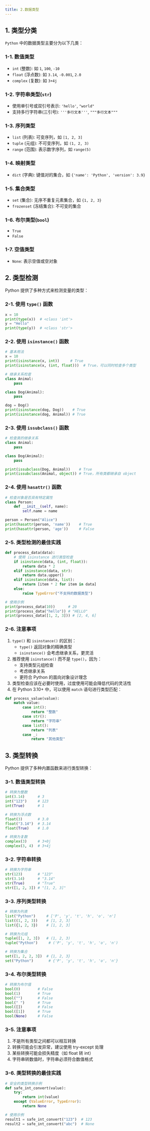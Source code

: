 ```yaml
---
title: 2.数据类型
---
```


## 1. 类型分类

`Python` 中的数据类型主要分为以下几类：

### 1-1. 数值类型
- `int` (整数): 如 `1`, `100`, `-10`
- `float` (浮点数): 如 `3.14`, `-0.001`, `2.0`
- `complex` (复数): 如 `3+4j`

### 1-2. 字符串类型(`str`)
- 使用单引号或双引号表示: `'hello'`, `"world"`
- 支持多行字符串(三引号): `'''多行文本'''`, `"""多行文本"""`

### 1-3. 序列类型
- `list` (列表): 可变序列，如 `[1, 2, 3]`
- `tuple` (元组): 不可变序列，如 `(1, 2, 3)`
- `range` (范围): 表示数字序列，如 `range(5)`

### 1-4. 映射类型
- `dict` (字典): 键值对的集合，如 `{'name': 'Python', 'version': 3.9}`

### 1-5. 集合类型
- `set` (集合): 无序不重复元素集合，如 `{1, 2, 3}`
- `frozenset` (冻结集合): 不可变的集合

### 1-6. 布尔类型(`bool`)
- `True`
- `False`

### 1-7. 空值类型
- `None`: 表示空值或空对象

## 2. 类型检测

Python 提供了多种方式来检测变量的类型：

### 2-1. 使用 `type()` 函数

```python
x = 10
print(type(x))  # <class 'int'>
y = "Hello"
print(type(y))  # <class 'str'>
```

### 2-2. 使用 `isinstance()` 函数

```python
# 基本用法
x = 10
print(isinstance(x, int))     # True
print(isinstance(x, (int, float)))  # True，可以同时检查多个类型

# 继承关系检查
class Animal:
    pass

class Dog(Animal):
    pass

dog = Dog()
print(isinstance(dog, Dog))    # True
print(isinstance(dog, Animal)) # True
```

### 2-3. 使用 `issubclass()` 函数

```python
# 检查类的继承关系
class Animal:
    pass

class Dog(Animal):
    pass

print(issubclass(Dog, Animal))    # True
print(issubclass(Animal, object)) # True，所有类都继承自 object
```

### 2-4. 使用 `hasattr()` 函数

```python
# 检查对象是否具有特定属性
class Person:
    def __init__(self, name):
        self.name = name

person = Person("Alice")
print(hasattr(person, 'name'))    # True
print(hasattr(person, 'age'))     # False
```

### 2-5. 类型检测的最佳实践

```python
def process_data(data):
    # 使用 isinstance 进行类型检查
    if isinstance(data, (int, float)):
        return data * 2
    elif isinstance(data, str):
        return data.upper()
    elif isinstance(data, list):
        return [item * 2 for item in data]
    else:
        raise TypeError("不支持的数据类型")

# 使用示例
print(process_data(10))      # 20
print(process_data("hello")) # "HELLO"
print(process_data([1, 2, 3])) # [2, 4, 6]
```

### 2-6. 注意事项

1. `type()` 和 `isinstance()` 的区别：
   - `type()` 返回对象的精确类型
   - `isinstance()` 会考虑继承关系，更灵活
2. 推荐使用 `isinstance()` 而不是 `type()`，因为：
   - 支持类型元组检查
   - 考虑继承关系
   - 更符合 Python 的面向对象设计理念
3. 类型检查应该在必要时使用，过度使用可能会降低代码的灵活性
4. 在 Python 3.10+ 中，可以使用 `match` 语句进行类型匹配：
```python
def process_value(value):
    match value:
        case int():
            return "整数"
        case str():
            return "字符串"
        case list():
            return "列表"
        case _:
            return "其他类型"
```

## 3. 类型转换

Python 提供了多种内置函数来进行类型转换：

### 3-1. 数值类型转换

```python
# 转换为整数
int(3.14)      # 3
int("123")     # 123
int(True)      # 1

# 转换为浮点数
float(3)       # 3.0
float("3.14")  # 3.14
float(True)    # 1.0

# 转换为复数
complex(3)     # 3+0j
complex(3, 4)  # 3+4j
```

### 3-2. 字符串转换

```python
# 转换为字符串
str(123)       # "123"
str(3.14)      # "3.14"
str(True)      # "True"
str([1, 2, 3]) # "[1, 2, 3]"
```

### 3-3. 序列类型转换

```python
# 转换为列表
list("Python")     # ['P', 'y', 't', 'h', 'o', 'n']
list((1, 2, 3))    # [1, 2, 3]
list({1, 2, 3})    # [1, 2, 3]

# 转换为元组
tuple([1, 2, 3])   # (1, 2, 3)
tuple("Python")     # ('P', 'y', 't', 'h', 'o', 'n')

# 转换为集合
set([1, 2, 2, 3])  # {1, 2, 3}
set("Python")       # {'P', 'y', 't', 'h', 'o', 'n'}
```

### 3-4. 布尔类型转换

```python
# 转换为布尔值
bool(0)        # False
bool(1)        # True
bool("")       # False
bool(" ")      # True
bool([])       # False
bool([1])      # True
bool(None)     # False
```

### 3-5. 注意事项

1. 不是所有类型之间都可以相互转换
2. 转换可能会引发异常，建议使用 try-except 处理
3. 某些转换可能会损失精度（如 float 转 int）
4. 字符串转数值时，字符串必须符合数值格式

### 3-6. 类型转换的最佳实践

```python
# 安全的类型转换示例
def safe_int_convert(value):
    try:
        return int(value)
    except (ValueError, TypeError):
        return None

# 使用示例
result1 = safe_int_convert("123")  # 123
result2 = safe_int_convert("abc")  # None
```

